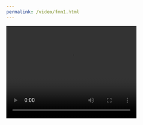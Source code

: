 ```yaml
---
permalink: /video/fmn1.html
---
```




<video width="345" height="245" controls>
  <source src="http://fmnworld.top/video/watch/fmn/@qoq.mp4" type="video/mp4">
</video>
